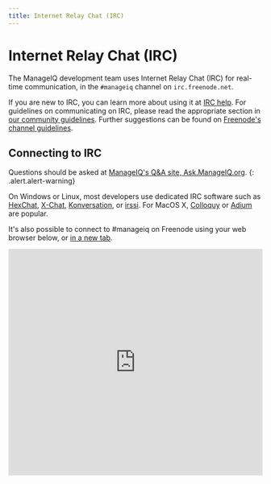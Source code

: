 ```yaml
---
title: Internet Relay Chat (IRC)
---
```


# Internet Relay Chat (IRC)

The ManageIQ development team uses Internet Relay Chat (IRC) for real-time
communication, in the `#manageiq` channel on `irc.freenode.net`.

If you are new to IRC, you can learn more about using it at [IRC
help](http://www.irchelp.org/). For guidelines on communicating on IRC,
please read the appropriate section in [our community
guidelines](/community/community-guidelines/#irc). Further suggestions
can be found on [Freenode's channel
guidelines](http://freenode.net/channel_guidelines.shtml).

## Connecting to IRC

<i class="icon fa fa-warning"></i>
Questions should be asked at [ManageIQ's Q&A site, Ask.ManageIQ.org](http://ask.manageiq.org/).
{: .alert.alert-warning}

On Windows or Linux, most developers use dedicated IRC software such as
[HexChat](http://hexchat.readthedocs.org/en/lates/getting_started.html),
[X-Chat](http://xchat.org/docs/start/),
[Konversation](http://docs.kde.org/development/en/extragear-network/konversation/using-kapp.html),
or [irssi](http://quadpoint.org/articles/irssi/). For MacOS X,
[Colloquy](http://colloquy.info/) or [Adium](https://adium.im/) are popular.

It's also possible to connect to #manageiq on Freenode using your web browser
below, or [in a new tab](https://kiwiirc.com/client/irc.freenode.net/#manageiq).

<iframe src="https://kiwiirc.com/client/irc.freenode.net/?&theme=basic#manageiq" style="border:0; width:100%; height:450px;"></iframe>
